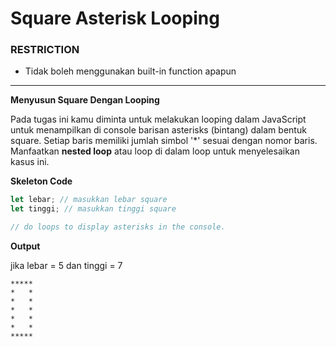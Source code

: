 # Square Asterisk Looping

### RESTRICTION

- Tidak boleh menggunakan built-in function apapun
---
**Menyusun Square Dengan Looping**

Pada tugas ini kamu diminta untuk melakukan looping dalam JavaScript untuk menampilkan di console barisan asterisks (bintang) dalam bentuk square. Setiap baris memiliki jumlah simbol \'\*\' sesuai dengan nomor baris. Manfaatkan **nested loop** atau loop di dalam loop untuk menyelesaikan kasus ini.


**Skeleton Code**

```js
let lebar; // masukkan lebar square
let tinggi; // masukkan tinggi square 

// do loops to display asterisks in the console.
```

**Output**

jika lebar = 5 dan tinggi = 7

```shell
*****
*   *
*   *
*   *
*   *
*   *
*****
```